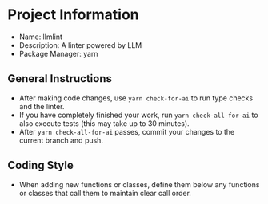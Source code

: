# Project Information

- Name: llmlint
- Description: A linter powered by LLM
- Package Manager: yarn

## General Instructions

- After making code changes, use `yarn check-for-ai` to run type checks and the linter.
- If you have completely finished your work, run `yarn check-all-for-ai` to also execute tests (this may take up to 30 minutes).
- After `yarn check-all-for-ai` passes, commit your changes to the current branch and push.

## Coding Style

- When adding new functions or classes, define them below any functions or classes that call them to maintain clear call order.
